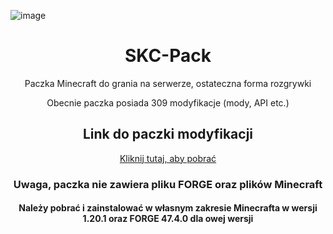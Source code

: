 ![image](https://github.com/user-attachments/assets/7f782da0-6ebc-440f-80b1-caa70b3d9ca6)

<div align="center">
 <h1> SKC-Pack  </h1>
Paczka Minecraft do grania na serwerze, ostateczna forma rozgrywki

Obecnie paczka posiada 309 modyfikacje (mody, API etc.)
</div>


<div align="center">
    <h2>Link do paczki modyfikacji</h2>
    <a href="https://drive.google.com/drive/folders/1Z91ORcuUyKfNlY1wmpC967bIw9bdF2Zf?usp=sharing">
        Kliknij tutaj, aby pobrać
    </a>
</div>
<div align="center">
  <h3>Uwaga, paczka nie zawiera pliku FORGE oraz plików Minecraft</h3>
  <h4>Należy pobrać i zainstalować w własnym zakresie Minecrafta w wersji 1.20.1 oraz FORGE 47.4.0 dla owej wersji</h4>
</div>

